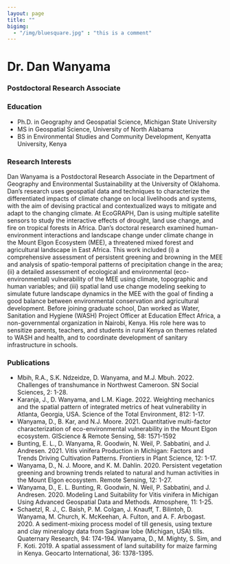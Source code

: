 ```yaml
---
layout: page
title: ""
bigimg: 
  - "/img/bluesquare.jpg" : "this is a comment"
---
```


# Dr. Dan Wanyama
### Postdoctoral Research Associate

### Education
* Ph.D. in Geography and Geospatial Science, Michigan State University 
* MS in Geospatial Science, University of North Alabama
* BS in Environmental Studies and Community Development, Kenyatta University, Kenya

### Research Interests
Dan Wanyama is a Postdoctoral Research Associate in the Department of Geography and Environmental Sustainability at the University of Oklahoma. Dan’s research uses geospatial data and techniques to characterize the differentiated impacts of climate change on local livelihoods and systems, with the aim of devising practical and contextualized ways to mitigate and adapt to the changing climate. At EcoGRAPH, Dan is using multiple satellite sensors to study the interactive effects of drought, land use change, and fire on tropical forests in Africa. 
Dan’s doctoral research examined human-environment interactions and landscape change under climate change in the Mount Elgon Ecosystem (MEE), a threatened mixed forest and agricultural landscape in East Africa. This work included (i) a comprehensive assessment of persistent greening and browning in the MEE and analysis of spatio-temporal patterns of precipitation change in the area; (ii) a detailed assessment of ecological and environmental (eco-environmental) vulnerability of the MEE using climate, topographic and human variables; and (iii) spatial land use change modeling seeking to simulate future landscape dynamics in the MEE with the goal of finding a good balance between environmental conservation and agricultural development. 
Before joining graduate school, Dan worked as Water, Sanitation and Hygiene (WASH) Project Officer at Education Effect Africa, a non-governmental organization in Nairobi, Kenya. His role here was to sensitize parents, teachers, and students in rural Kenya on themes related to WASH and health, and to coordinate development of sanitary infrastructure in schools.

### Publications
* Mbih, R.A., S.K. Ndzeidze, D. Wanyama, and M.J. Mbuh. 2022. Challenges of transhumance in Northwest Cameroon. SN Social Sciences, 2: 1-28.
* Karanja, J., D. Wanyama, and L.M. Kiage. 2022. Weighting mechanics and the spatial pattern of integrated metrics of heat vulnerability in Atlanta, Georgia, USA. Science of the Total Environment, 812: 1-17.
* Wanyama, D., B. Kar, and N.J. Moore. 2021. Quantitative multi-factor characterization of eco-environmental vulnerability in the Mount Elgon ecosystem. GIScience & Remote Sensing, 58: 1571-1592
* Bunting, E. L., D. Wanyama, R. Goodwin, N. Weil, P. Sabbatini, and J. Andresen. 2021. Vitis vinifera Production in Michigan: Factors and Trends Driving Cultivation Patterns. Frontiers in Plant Science, 12: 1-17. 
* Wanyama, D., N. J. Moore, and K. M. Dahlin. 2020. Persistent vegetation greening and browning trends related to natural and human activities in the Mount Elgon ecosystem. Remote Sensing, 12: 1-27.
* Wanyama, D., E. L. Bunting, R. Goodwin, N. Weil, P. Sabbatini, and J. Andresen. 2020. Modeling Land Suitability for Vitis vinifera in Michigan Using Advanced Geospatial Data and Methods. Atmosphere, 11: 1-25.
* Schaetzl, R. J., C. Baish, P. M. Colgan, J. Knauff, T. Bilintoh, D. Wanyama, M. Church, K. McKeehan, A. Fulton, and A. F. Arbogast. 2020. A sediment-mixing process model of till genesis, using texture and clay mineralogy data from Saginaw lobe (Michigan, USA) tills. Quaternary Research, 94: 174-194.
Wanyama, D., M. Mighty, S. Sim, and F. Koti. 2019. A spatial assessment of land suitability for maize farming in Kenya. Geocarto International, 36: 1378-1395.
